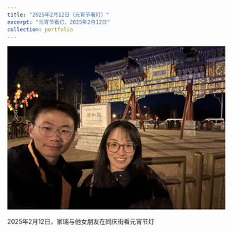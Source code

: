 ```yaml
---
title: "2025年2月12日（元宵节看灯）"
excerpt: "元宵节看灯，2025年2月12日"
collection: portfolio
---
```


<img src='/images/yuanxiao.jpg' width='500px' height='auto'>

2025年2月12日，家瑞与他女朋友在同庆街看元宵节灯
